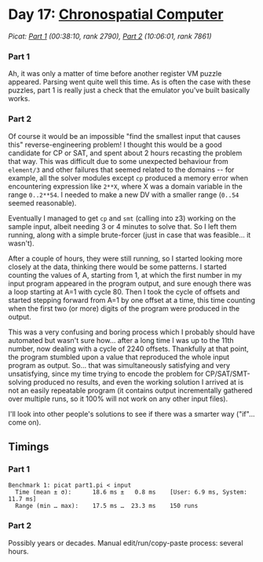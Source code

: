 # Day 17: [Chronospatial Computer](https://adventofcode.com/2024/day/17)
*Picat: [Part 1](https://github.com/DestyNova/advent_of_code_2024/blob/main/17/part1.pi) (00:38:10, rank 2790), [Part 2](https://github.com/DestyNova/advent_of_code_2024/blob/main/17/part2.pi) (10:06:01, rank 7861)*

### Part 1

Ah, it was only a matter of time before another register VM puzzle appeared. Parsing went quite well this time. As is often the case with these puzzles, part 1 is really just a check that the emulator you've built basically works.

### Part 2

Of course it would be an impossible "find the smallest input that causes this" reverse-engineering problem! I thought this would be a good candidate for CP or SAT, and spent about 2 hours recasting the problem that way. This was difficult due to some unexpected behaviour from `element/3` and other failures that seemed related to the domains -- for example, all the solver modules except `cp` produced a memory error when encountering expression like `2**X`, where X was a domain variable in the range `0..2**54`. I needed to make a new DV with a smaller range (`0..54` seemed reasonable).

Eventually I managed to get `cp` and `smt` (calling into z3) working on the sample input, albeit needing 3 or 4 minutes to solve that. So I left them running, along with a simple brute-forcer (just in case that was feasible... it wasn't).

After a couple of hours, they were still running, so I started looking more closely at the data, thinking there would be some patterns. I started counting the values of A, starting from 1, at which the first number in my input program appeared in the program output, and sure enough there was a loop starting at A=1 with cycle 80. Then I took the cycle of offsets and started stepping forward from A=1 by one offset at a time, this time counting when the first two (or more) digits of the program were produced in the output.

This was a very confusing and boring process which I probably should have automated but wasn't sure how... after a long time I was up to the 11th number, now dealing with a cycle of 2240 offsets. Thankfully at that point, the program stumbled upon a value that reproduced the whole input program as output. So... that was simultaneously satisfying and very unsatisfying, since my time trying to encode the problem for CP/SAT/SMT-solving produced no results, and even the working solution I arrived at is not an easily repeatable program (it contains output incrementally gathered over multiple runs, so it 100% will not work on any other input files).

I'll look into other people's solutions to see if there was a smarter way ("if"... come on).

## Timings

### Part 1

```
Benchmark 1: picat part1.pi < input
  Time (mean ± σ):      18.6 ms ±   0.8 ms    [User: 6.9 ms, System: 11.7 ms]
  Range (min … max):    17.5 ms …  23.3 ms    150 runs
```
 
### Part 2

Possibly years or decades. Manual edit/run/copy-paste process: several hours.
